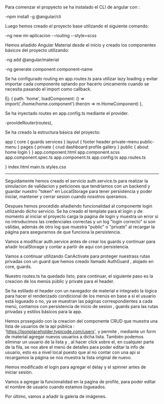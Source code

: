Para comenzar el propyecto se ha instalado el CLI de angular con :

-npm install -g @angular/cli

Luego hemos creado el proyecto base utilizando el siguiente comando:

-ng new mi-aplicacion --routing --style=scss

Hemos añadido Angular Material desde el inicio y creado los componentes básicos del proyecto utilizando:

-ng add @angular/material

-ng generate component component-name

Se ha configurado routing en app.routes.ts para utilizar lazy loading y evitar importar cada componente optando por hacerlo únicamente cuando se necesita pasando el import como callback.

Ej: { path: 'home', loadComponent: () => import('./home/home.component').then(m => m.HomeComponent) },

Se ha inyectado routes en app.config.ts mediante el provider.

-provideRouter(routes),

Se ha creado la estructura básica del proyecto:

app {
    core {
        guards
        services
    }
    layout {
        footer
        header
        private-menu
        public-menu
    }
    pages {
        private {
            crud
            dashboard
            profile
            gallery
        }
        public {
            about
            home
            login
        }
    }
    app.component.html
    app.component.scss
    app.component.spec.ts
    app.component.ts
    app.config.ts
    app.routes.ts

}
index.html
main.ts
styles.css

---

Seguidamente hemos creado el servicio auth.service.ts para realizar la simulacion de validacion y peticiones que tendríamos con un backend y guardar nuestro "token" en LocalStorage para tener persistencia y poder iniciar, mantener y cerrar sesion cuando nosotros queramos.

Despues hemos procedido añadiendo funcionalidad al componente login utilizando dicho servicio.
Se ha creado el template para el login y de momento al iniciar el proyecto carga la pagina de login y muestra un error si no introducimos las credenciales correctas y un log "login correcto" si son válidas, además de otro log que muestra "public" o "private" al recargar la página para asegurarnos de que funciona la persistencia.

Vamos a modificar auth.service antes de crear los guards y continuar para añadir localStorage y contar a partir de aqui con persistencia.

Vamos a continuar utilizando CanActivate para proteger nuestrass rutas privadas con un guard que hemos creado llamado AuthGuard , alojado en core, guards.

 Nuestro routes.ts ha quedado listo,  para continuar,  el siguiente paso es la creacion de los menús públic y private para el header.

Se ha estilado el header con un navegador de material e integrado la lógica para hacer el renderizado condicional de los menús en base a si el usuario está logueado o no, ya se muestran las páginas correspondientes a cada menú, contamos con persistencia de inicio de sesion , guards para las rutas privadas y estilos básicos para la app.

Hemos proseguido con la creacion del componente CRUD que muestra una lista de usuarios de la api pública : 'https://jsonplaceholder.typicode.com/users', y permite , mediante un form de material agregar nuevos usuarios a dicha lista. También podemos eliminar un usuario de la lista y , al hacer click sobre el, en cualquier parte de la fila, se nos abre el menú de detalles para poder editar la info de usuario, esto es a nivel local puesto que al no contar con una api si recargamos la página se nos muestra la lista original de nuevo.

Hemos modificado el login para agregar el delay y el spinner antes de iniciar sesión.

Vamos a agregar la funcionalidad en la pagina de profile, para poder editar el nombre de usuario cuando estamos logueados.

Por último, vamos a añadir la galería de imágenes.

